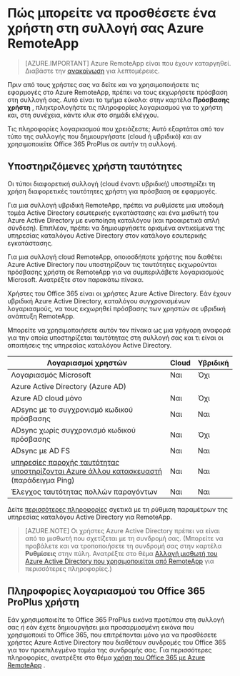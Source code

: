 <properties
    pageTitle="Προσθήκη χρήστη στη συλλογή σας Azure RemoteApp | Microsoft Azure"
    description="Μάθετε πώς να προσθέτετε χρήστες στη συλλογή σας Azure RemoteApp"
    services="remoteapp"
    documentationCenter=""
    authors="lizap"
    manager="mbaldwin" />

<tags
    ms.service="remoteapp"
    ms.workload="compute"
    ms.tgt_pltfrm="na"
    ms.devlang="na"
    ms.topic="article"
    ms.date="08/15/2016"
    ms.author="elizapo" />

# <a name="how-to-add-a-user-to-your-azure-remoteapp-collection"></a>Πώς μπορείτε να προσθέσετε ένα χρήστη στη συλλογή σας Azure RemoteApp

> [AZURE.IMPORTANT]
> Azure RemoteApp είναι που έχουν καταργηθεί. Διαβάστε την [ανακοίνωση](https://go.microsoft.com/fwlink/?linkid=821148) για λεπτομέρειες.

Πριν από τους χρήστες σας να δείτε και να χρησιμοποιήσετε τις εφαρμογές στο Azure RemoteApp, πρέπει να τους εκχωρήσετε πρόσβαση στη συλλογή σας. Αυτό είναι το τμήμα εύκολο: στην καρτέλα **Πρόσβασης χρήστη** , πληκτρολογήστε τις πληροφορίες λογαριασμού για το χρήστη και, στη συνέχεια, κάντε κλικ στο σημάδι ελέγχου.

Τις πληροφορίες λογαριασμού που χρειάζεστε; Αυτό εξαρτάται από τον τύπο της συλλογής που δημιουργήσατε (cloud ή υβριδικό) και αν χρησιμοποιείτε Office 365 ProPlus σε αυτήν τη συλλογή.

## <a name="supported-user-identities"></a>Υποστηριζόμενες χρήστη ταυτότητες

Οι τύποι διαφορετική συλλογή (cloud έναντι υβριδική) υποστηρίζει τη χρήση διαφορετικές ταυτότητες χρήστη για πρόσβαση σε εφαρμογές.  

Για μια συλλογή υβριδική RemoteApp, πρέπει να ρυθμίσετε μια υποδομή τομέα Active Directory εσωτερικής εγκατάστασης και ένα μισθωτή του Azure Active Directory με ενοποίηση καταλόγου (και προαιρετικά απλή σύνδεση). Επιπλέον, πρέπει να δημιουργήσετε ορισμένα αντικείμενα της υπηρεσίας καταλόγου Active Directory στον κατάλογο εσωτερικής εγκατάστασης.  

Για μια συλλογή cloud RemoteApp, οποιοσδήποτε χρήστης που διαθέτει Azure Active Directory που υποστηρίζουν τις ταυτότητες εκχωρούνται πρόσβασης χρήστη σε RemoteApp για να συμπεριλάβετε λογαριασμούς Microsoft.  Ανατρέξτε στον παρακάτω πίνακα.

Χρήστες του Office 365 είναι οι χρήστες Azure Active Directory. Εάν έχουν υβριδική Azure Active Directory, καταλόγου συγχρονισμένων λογαριασμούς, να τους εκχωρηθεί πρόσβασης των χρηστών σε υβριδική ανάπτυξη RemoteApp.   

Μπορείτε να χρησιμοποιήσετε αυτόν τον πίνακα ως μια γρήγορη αναφορά για την οποία υποστηρίζεται ταυτότητας στη συλλογή σας και τι είναι οι απαιτήσεις της υπηρεσίας καταλόγου Active Directory.

|Λογαριασμοί χρηστών |Cloud   |Υβριδική|
|--------------|--------|------|
|Λογαριασμός Microsoft|     Ναι|    Όχι|
|Azure Active Directory (Azure AD)| | |
|Azure AD cloud μόνο    |Ναι    |Όχι |
|ADsync με το συγχρονισμό κωδικού πρόσβασης  |Ναι    |Ναι    |
|ADsync χωρίς συγχρονισμό κωδικού πρόσβασης|  Ναι |Όχι |
|ADsync με AD FS  |Ναι    |Ναι    |
|[υπηρεσίες παροχής ταυτότητας υποστηρίζονται Azure άλλου κατασκευαστή](https://msdn.microsoft.com/library/azure/jj679342.aspx)  (παράδειγμα Ping) |Ναι    |Ναι|
|Έλεγχος ταυτότητας πολλών παραγόντων    |Ναι    |Ναι    |

Δείτε [περισσότερες πληροφορίες](remoteapp-ad.md) σχετικά με τη ρύθμιση παραμέτρων της υπηρεσίας καταλόγου Active Directory για RemoteApp.


> [AZURE.NOTE] Οι χρήστες Azure Active Directory πρέπει να είναι από το μισθωτή που σχετίζεται με τη συνδρομή σας. (Μπορείτε να προβάλετε και να τροποποιήσετε τη συνδρομή σας στην καρτέλα **Ρυθμίσεις** στην πύλη. Ανατρέξτε στο θέμα [Αλλαγή μισθωτή του Azure Active Directory που χρησιμοποιείται από RemoteApp](remoteapp-changetenant.md) για περισσότερες πληροφορίες.)

## <a name="office-365-proplus-user-account-information"></a>Πληροφορίες λογαριασμού του Office 365 ProPlus χρήστη
Εάν χρησιμοποιείτε το Office 365 ProPlus εικόνα προτύπου στη συλλογή σας *ή* εάν έχετε δημιουργήσει μια προσαρμοσμένη εικόνα που χρησιμοποιεί το Office 365, που επιτρέπονται μόνο για να προσθέσετε χρήστες Azure Active Directory που διαθέτουν συνδρομές του Office 365 για τον προεπιλεγμένο τομέα της συνδρομής σας. Για περισσότερες πληροφορίες, ανατρέξτε στο θέμα [χρήση του Office 365 με Azure RemoteApp](remoteapp-o365.md) .

